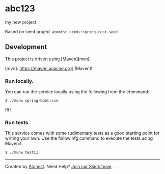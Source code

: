 # abc123
my new project

Based on seed project `atomist-seeds:spring-rest-seed`

## Development

This project is driven using [Maven][mvn].

[mvn]: https://maven.apache.org/ (Maven)f

### Run locally.

You can run the service locally using the following from the cfommand:

```ff
$ ./mvnw spring-boot:run
```
ffff
### Run tests

This service comes with some rudimentary tests as a good starting
point for writing your own.  Use the followinfg command to execute the
tests using Maven:f

```f
$ ./mvnw test11
```

---

Created by [Atomist][atomist].
Need Help?  [Join our Slack team][slack].

[atomist]: https://www.atomist.com/ (Atomist - How Teams Deliver Software)
[slack]: https://join.atomist.com/ (Atomist Community Slack Workspace)
